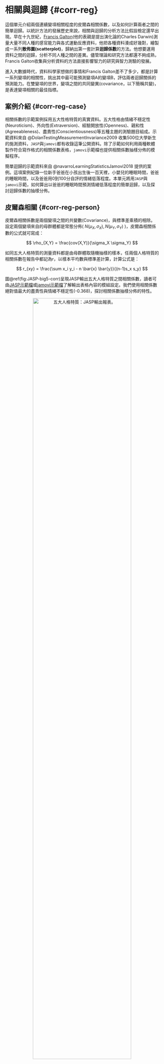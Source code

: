 # 相關與迴歸 {#corr-reg}

這個單元介紹兩個連續變項相關程度的皮爾森相關係數，以及如何計算兩者之間的簡單迴歸。以統計方法的發展歷史來說，相關與迴歸的分析方法比假設檢定還早出現。早在十九世紀，[Francis Galton](https://en.wikipedia.org/wiki/Francis_Galton)(他的表親是提出演化論的Charles Darwin)測量大量不同人種的感官能力與各式運動反應資料，他把各種資料湊成好幾對，繪製成一系列**散佈圖(scatterplot)**，歸納出第一套計算**迴歸係數**的方法。他想要運用資料之間的迴歸，分析不同人種之間的差異。儘管理論和研究方法都還不夠成熟，Francis Galton收集與分析資料的方法直接影響智力的研究與智力測驗的發展。

進入大數據時代，資料科學家想做的事情和Francis Galton差不了多少，都是計算一系列變項的相關性，挑出其中最可能預測變項A的變項B，評估兩者迴歸關係的預測能力。在雙變項的世界，變項之間的共同變異(covariance，以下簡稱共變)，是表達變項相關的最佳指標。

## 案例介紹 {#corr-reg-case}

相關係數的示範案例採用五大性格特質的真實資料。五大性格由情緒不穩定性(Neuroticism)、外向性(Extraversion)、經驗開放性(Openness)、親和性(Agreeableness)、盡責性(Conscientiousness)等五種主題的測驗題目組成。示範資料來自 @DolanTestingMeasurementInvariance2009 收集500位大學新生的施測資料，`JASP`與`jamovi`都有收錄這筆公開資料。除了示範如何利用兩種軟體製作符合寫作格式的相關係數表格，`jamovi`示範檔也提供相關係數抽樣分佈的模擬程序。

簡單迴歸的示範資料來自 @navarroLearningStatisticsJamovi2018 提供的案例。這項案例紀錄一位新手爸爸在小孩出生後一百天裡，小嬰兒的睡眠時間，爸爸的睡眠時間，以及爸爸用0到100分自評的情緒低落程度。本單元將用`JASP`與`jamovi`示範，如何算出以爸爸的睡眠時間預測情緒低落程度的簡單迴歸，以及探討迴歸係數的抽樣分佈。


## 皮爾森相關 {#corr-reg-person}

皮爾森相關係數是兩個變項之間的共變數(Covariance)，與標準差乘積的相除。設定兩個變項來自的母群體都是常態分佈( $N(\mu_X, \sigma_X), N(\mu_Y, \sigma_Y)$ )，皮爾森相關係數的公式就可寫成：

$$ \rho_{X,Y} = \frac{cov(X,Y)}{\sigma_X \sigma_Y} $$

如同五大人格特質的測量資料都是由母群體取隨機抽樣的樣本，任兩個人格特質的相關係數在報告中都記為r，以樣本平均數與標準差計算，計算公式是：

$$ r_{xy} = \frac{\sum x_i y_i - n \bar{x} \bar{y}}{(n-1)s_x s_y} $$

圖\@ref(fig:JASP-big5-corr)呈現JASP輸出五大人格特質之間相關係數，讀者可由[JASP示範檔](https://osf.io/jk8vs/)或[jamovi示範檔](https://osf.io/8y6bq/)了解輸出表格內容的模組設定。我們使用相關係數絕對值最大的盡責性與情緒不穩定性(-0.368)，探討相關係數抽樣分佈的特性。

<div class="figure" style="text-align: center">
<img src="images/unit08_big5_correlations.PNG" alt="五大人格特質：JASP輸出報表。" width="80%" />
<p class="caption">(\#fig:JASP-big5-corr)五大人格特質：JASP輸出報表。</p>
</div>

### 相關係數的抽樣分佈 {#corr-reg-r-sampling}

`JASP`與`jamovi`提供的相關係數範例資料，都有上百筆的觀察值。原因是樣本數不足一百的隨機樣本所累積的抽樣分佈，不會是像常態分佈一樣的對稱分佈，如此一來必定造成型一與型二錯誤率的估計偏差。樣本數不足時需要使用**費雪轉換**，才能將抽樣分佈轉換為常態分佈。以下費雪轉換公式，可轉換所有來自同一母群體的所有樣本相關係數。轉換後的樣本相關係數平均數會略高於原始平均數，**標準誤**必接近$\frac{1}{\sqrt{n-3}}$。

$$F(r) = \frac{1}{2} ln \frac{1+r}{1-r}$$

<div class="figure">
<img src="08-corrreg_files/figure-html/big5-smalln-1.png" alt="設定樣本數為十二位學生，五大人格特質相關係數的抽樣分佈。" width="672" />
<p class="caption">(\#fig:big5-smalln)設定樣本數為十二位學生，五大人格特質相關係數的抽樣分佈。</p>
</div>

以 @DolanTestingMeasurementInvariance2009 的五大人格特質資料 為例，如果盡責性與情緒不穩定性相關係數的母群體是$\rho = -0.368$，只收集12位學生的資料，模擬10000筆樣本相關係數形成的抽樣分佈如同圖\@ref(fig:big5-smalln)呈現負偏態的黑色曲線，與分佈中心是-0.368的常態分佈(綠色曲線)有明顯的差異。10000樣本相關係數經過費雪轉換，形成的抽樣分佈(紅色曲線)與平均數是-0.41及標準誤是0.33的常態分佈(藍色曲線)完全契合，此標準誤相當接近以公式$\frac{1}{\sqrt{n-3}}$計算的0.33。


<div class="figure">
<img src="08-corrreg_files/figure-html/big5-largen-1.png" alt="設定樣本數為五百位學生，五大人格特質相關係數的抽樣分佈。" width="672" />
<p class="caption">(\#fig:big5-largen)設定樣本數為五百位學生，五大人格特質相關係數的抽樣分佈。</p>
</div>

將樣本數增加至如至500人，樣本相關係數的抽樣分佈就會契合對稱的機率分佈，如圖\@ref(fig:big5-largen)代表抽樣分佈的黑色曲線，完全符合抽樣分佈平均數-0.37與標準誤0.04的常態分佈(綠色曲線)。費雪轉轉換後的抽樣分佈(紅色曲線)雖然也符合常態分佈(藍色曲線)，但是估計的期望值-0.39明顯不同於母群體。由此例可知，運用相關係數分析資料的研究，要獲得不偏的相關係數估計值，收集的樣本數要達到上百筆。

相關係數的抽樣分佈貝有常態性，所以能運用t機率分佈，以假設檢定或信賴區間分析當下資料估計的相關係數，是否相容於無相關的狀況，即相關係數為0。如果這筆樣本不是來自相關係數為0的母群體，只有相當低的機率出自相關係數為0的抽樣分佈。圖\@ref(fig:big5-hypo)呈現分析相關係數是否為0，對立假設與虛無假設的模擬抽樣分佈。


<div class="figure">
<img src="08-corrreg_files/figure-html/big5-hypo-1.png" alt="樣本數為200，五大人格特質之相關係數是否為0的假設檢定。" width="672" />
<p class="caption">(\#fig:big5-hypo)樣本數為200，五大人格特質之相關係數是否為0的假設檢定。</p>
</div>


### 相關係數的強度 {#corr-reg-strength}

圖\@ref(fig:big5-hypo)也體現相關係數是一種效果量，所以一次研究得到的相關係數要多高才算理想，必須考慮收集的樣本數。有些統計教材表列所謂的強中弱相關係數，這樣的區分並未考慮樣本數。在此以檢定水準為.05的雙側t檢定為例，圖\@ref(fig:corr-crit)列出自由度1到100，與可否定虛無假設的最小相關係數。讀者可運用[jaomvi示範檔案](https://osf.io/8y6bq/)，自行修改樣本數與檢定水準的p值，察看符合需要的理想樣本數與相關係數。

<div class="figure">
<img src="08-corrreg_files/figure-html/corr-crit-1.png" alt="檢定水準為.05的雙側t檢定之判斷水準與樣本數(自由度)之變化" width="672" />
<p class="caption">(\#fig:corr-crit)檢定水準為.05的雙側t檢定之判斷水準與樣本數(自由度)之變化</p>
</div>


### 相關係數的意義

估計變項之間的相關性通常是一項研究問題的開始，因為發現兩個變項之間存在不為零的相關性，其實有許多意義。圖\@ref(fig:corr-reasons)展示最有可能的五種：自變項與依變項因機遇同時存在(chance)；自變項影響依變項的變化(causation)；依變項影響自變項的變化(reverse causation)；混淆變項同時影響自變項與依變項(confounding)；自變項與依變項經過中介變項相互影響(selection;moderation)。

究竟有明顯相關的自變項與依變項是那一種意義？需要進一步研究才能區分。該採取那種研究策略，最好有能引導分辨變項關係的理論，研究者才能掌握最適當的策略。心理科學研究追求的最佳理論，有指引變項之間因果關係的功能，然而任何科學一開始並不會有堅實的理論，需要研究者以清晰的研究設計，收集大量可核實的資料，才能提供更新理論的材料。

<div class="figure" style="text-align: center">
<img src="images/unit08_cor_reasons.png" alt="相關係數的各種意義。Thomas Lumley提供(推特帳號：tslumley)。" width="80%" />
<p class="caption">(\#fig:corr-reasons)相關係數的各種意義。Thomas Lumley提供(推特帳號：tslumley)。</p>
</div>


## 簡單迴歸 {#corr-reg-simple}

迴歸的重要功能是透過自變項(X)的數值，預測依變項(Y)的觀察而獲得的數值。自變項與依變項資料能形成無限多種線性迴歸關係，有最大預測力的迴歸關係，必然涵括自變項與依變項的平均數，且自變項估計的依變項數值($\hat{Y}$)與真實的依變項(Y)數值之差異最小。預測數值與真實數值的差異是以差異平方和總計，所以使用這種方式求得的迴歸關係又稱為**最小平方迴歸**。簡單迴歸關係的自變項必然與迴歸係數(b)與截距(a)構成線性關係，如同下方的迴歸式。

$$ \hat{Y} = b \cdot X + a $$

如果自變項(X)與依變項(Y)是正相關，截距(a)是以自變項(X)的資料，預測依變項(Y)範圍的最小值，例如圖\@ref(fig:reg-positive)；如果兩者是負相關，截距(a)是可預測範圍的最大值，例如圖\@ref(fig:reg-negative)。由此可知迴歸係數與相關係數有密切的關聯，迴歸係數也是一種隨機變數，接著透過範例分析，了解如何運用與迴歸係數有關的參數，評估迴歸關係的預測力。


<div class="figure" style="text-align: center">
<img src="images/unit08_reg_positive.PNG" alt="自變項與依變項是正相關的簡單迴歸：以鳶尾花資料庫的versicolor花瓣長度與花瓣寬度為例。" width="80%" />
<p class="caption">(\#fig:reg-positive)自變項與依變項是正相關的簡單迴歸：以鳶尾花資料庫的versicolor花瓣長度與花瓣寬度為例。</p>
</div>


<div class="figure" style="text-align: center">
<img src="images/unit08_reg_negative.PNG" alt="自變項與依變項是負相關的簡單迴歸：以鳶尾花資料庫的setosa與versicolor花瓣長度與花萼寬度為例。" width="80%" />
<p class="caption">(\#fig:reg-negative)自變項與依變項是負相關的簡單迴歸：以鳶尾花資料庫的setosa與versicolor花瓣長度與花萼寬度為例。</p>
</div>


### 範例分析示範  {#corr-reg-demo}

我們使用新手爸爸照顧小嬰兒100天紀錄，運用簡單迴歸以爸爸的睡眠時間預測爸爸情緒低落程度，透過[JASP示範檔案](https://osf.io/bmgtv/)與[jamovi示範檔案](https://osf.io/g5ycu/)示範如何計算以及擷取報告資訊。`JASP`使用`Regression`模組的`Linear Regression`功能，在設定選單的**Dependent Variable**匯入**dan.grump**；**Covariates**匯入**dan.sleep**。即可輸出圖\@ref(fig:JASP-reg)的報表：從上面開始第一個表格*Model Summary*是預設輸出的報告，其中的R(0.903)是自變項與依變項相關係數之絕對值，$R^2$(0.816)是依變項的變異可被自變項估計的比例，但是這個數值在簡單迴歸並無明顯功能。第二個報表*ANOVA*需要於設定選單裡的`Statistics`勾選**Model fit**，這份報表報告的內容於稍後單元\@ref(corr-reg-least)介紹。第三個報表*Coefficients*需要於設定選單裡的`Statistics`勾選**Estimates**，這個報表指出這道直線迴歸的截距是125.96，迴歸係數是-8.937，所以報告中的線性迴歸式是：

$$ \hat{Y} = -8.937 \cdot X + 125.96 $$


迴歸係數與截距都是隨機變數，所以報表有兩項數值是否為0的統計檢定結果；*Coefficients*報表的另一個重點是*Standardized*這欄的數值只有自變項，這個數值是**標準化迴歸係數**，也就是相關係數(-0.903)，是以兩個變項資料的標準化分數($z_y, z_x$)得到的迴歸關係，所以迴歸線必定通過散佈圖座標軸原點，截距必為0。最後一個*Descriptivies*報表要勾選設定選單裡`Statistics`的**Descriptives**，呈現兩個變項的資料個數、平均值、樣本標準差、與樣本標準誤。情緒低落程度的估計標準誤(1.005)除以爸爸睡眠時間的估計標準誤(0.102)，再乘以兩個變項的相關係數(-0.903)，就是迴歸係數-8.9。所以簡單迴歸的迴歸係數與相關係數，能運用以下公式相互換算：

$$r_{xy} = \frac{se_y}{se_x} \cdot b$$

<div class="figure" style="text-align: center">
<img src="images/unit08_JASP_reg.PNG" alt="新手爸爸育兒紀錄簡單迴歸分析：JASP輸出報表。" width="80%" />
<p class="caption">(\#fig:JASP-reg)新手爸爸育兒紀錄簡單迴歸分析：JASP輸出報表。</p>
</div>

### 迴歸係數的抽樣分佈 {#corr-reg-coff-sampling}

<div class="figure">
<img src="08-corrreg_files/figure-html/reg-sample-1.png" alt="樣本數為100，迴歸係數之抽樣分佈。" width="672" />
<p class="caption">(\#fig:reg-sample)樣本數為100，迴歸係數之抽樣分佈。</p>
</div>

我們已知迴歸係數也是一種隨機變數，所以只要改裝相關係數抽樣分佈的模擬程序，就能探索迴歸係數的抽樣分佈。在[jamovi示範檔案](https://osf.io/g5ycu/)的模擬程序程式碼首四行的設定參數，除了樣本數與相關係數，還有設定自變項與依變項的樣本標準誤。這段模擬程序以新手爸爸的分析結果設定這四個數值，得到圖\@ref(fig:reg-sample)符合常態分佈的抽樣分佈。這道抽樣分佈的平均數是-0.91，標準誤是0.43，極為接近圖\@ref(fig:JASP-reg)的*Coefficients*報表報告的標準化迴歸係數，以及自變項的標準誤。讀者可以嘗試改變兩個變項的標準誤，形成的抽樣分佈雖然標準誤會有變化，平均數依然接近標準化迴歸係數。

### 最小平方法 {#corr-reg-least}

現在來談談最小平方法的真正意義：有最大預測力的迴歸關係，實際的依變項數值與依變項預測值的差異平方和，是所有迴歸關係之中最小的。首先我們先了解，經由迴歸線得到的依變項預測值，與依變項平均值的差異平方和($\sum(\hat{Y} - \bar{Y})^2$)，必定小於實際的依變項數值與依變項平均值的差異平方和($\sum(Y - \bar{Y})^2$)，也就是依變項實際資料變異數的分子。前者通常稱為迴歸變異平方和(Sum of Squared Regression，簡記SSR)，後者通常程為總變異平方和(Sum of Squared Total，簡記SST)。

SST與SSR之間的差異等於實際的依變項數值與依變項預測值的差異之平方和($\sum(Y - \hat{Y})^2$)，這些差異值在統計學中被稱為殘差(residual)，總和稱為殘差平方和(Sum of Squared Error，簡記SSE)。除了殘差平方和與迴歸變異平方和的總和必然等於總變異平方和，符合最小平方的迴歸關係，殘差平方和必須小於其他線性迴歸。符合最小平方的迴歸係，也會得到SSR佔SST的比例，等於自變項與依項數的相關係數平方($R^2$)，所以這個參數又稱為決定係數。

根據圖\@ref(fig:JASP-reg)的*ANOVA*報表，可知爸爸育兒紀錄迴歸分析的SST是9998.590，SSR與SSE分別是8159.876與1838.714，讀者可檢視[jamovi示範檔案](https://osf.io/g5ycu/)資料的三個計算變項：`squared.total`，`squared.regression`，`squared.residual`，其內皆是各筆資料的差異值平方，運用描述統計模組計算所有差異平方和之總和，確實符合上述數值。

<!---
*ANOVA*報表的F檢定確定迴歸差異平方和的平均值(Mean Squared Regression)，顯著大於殘差平方和的平均值(Mean Squared Error)。


如果迴歸係數的t檢定確定迴歸係數不為零，F檢定的報告應該也會一致。有關F檢定的原理與使用方法，我們將在第\@ref(oneway-anova)單元學習。

所有估計值與依變項平均的差異平方總和，正是迴歸平方和(Sum of Squared Regression)。兩種平方和的加總，剛好就是觀察值與依變項平均的差異平方總和(Sum of Squared Total)。
--->

### 簡單迴歸的信賴區間  {#corr-reg-ci}

在前面的單元裡，我們都有學到計算信賴區間的方法。簡單迴歸的信賴區間是指根據設定的信賴水準(如95%)，有多少比例的依變項觀察值，是在迴歸線的預測範圍之內。`jamovi`線性迴歸模組提供的繪圖選項，能標示信賴區間範圍，如圖\@ref(fig:jamovi-reg)的示範。信賴區間的寛度是估計標準誤的倍數，從以下估計標準誤公式可知，正是殘差平方和平均值的開根號。

$$S_{y \cdot x} = \sqrt{\frac{(Y-\hat{Y})^2}{n-2}}$$


<div class="figure" style="text-align: center">
<img src="images/unit08_reg_line.png" alt="新手爸爸育兒紀錄簡單迴歸分析：以jamovi繪製迴歸線與95%估計區間。" width="80%" />
<p class="caption">(\#fig:jamovi-reg)新手爸爸育兒紀錄簡單迴歸分析：以jamovi繪製迴歸線與95%估計區間。</p>
</div>

## 總結 {#corr-reg-summary}

- 相關係數代表兩個變項之間的相關性，其中有多重意義。
- 小樣本資料估計的相關係數通常有偏誤，Fisher校正能使資料符合常態，卻無法修正偏誤。
- 簡單迴歸在測量誤差範圍內，描述依變項數據隨自變項數據變化的趨勢。
- 樣本數足夠時，相關係數與迴歸係數的抽樣分佈都符合常態性，能運用t機率分佈進行假設檢定與估計信賴區間。

## 習題 {#corr-reg-practice} 

- TBA
